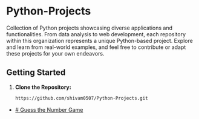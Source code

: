 # Python-Projects
Collection of Python projects showcasing diverse applications and functionalities. From data analysis to web development, each repository within this organization represents a unique Python-based project. Explore and learn from real-world examples, and feel free to contribute or adapt these projects for your own endeavors.

## Getting Started

1. **Clone the Repository:**
   ```bash
   https://github.com/shivam0507/Python-Projects.git


- [# Guess the Number Game](https://github.com/shivam0507/Python-Projects/tree/main/guess-the-number-game)
